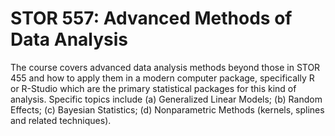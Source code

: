 # STOR 557: Advanced Methods of Data Analysis

The course covers advanced data analysis methods beyond those in STOR 455 and how to apply them in a modern computer package, specifically R or R-Studio which are the primary statistical packages for this kind of analysis. Specific topics include (a) Generalized Linear Models; (b) Random Effects; (c) Bayesian Statistics; (d) Nonparametric Methods (kernels, splines and related techniques).